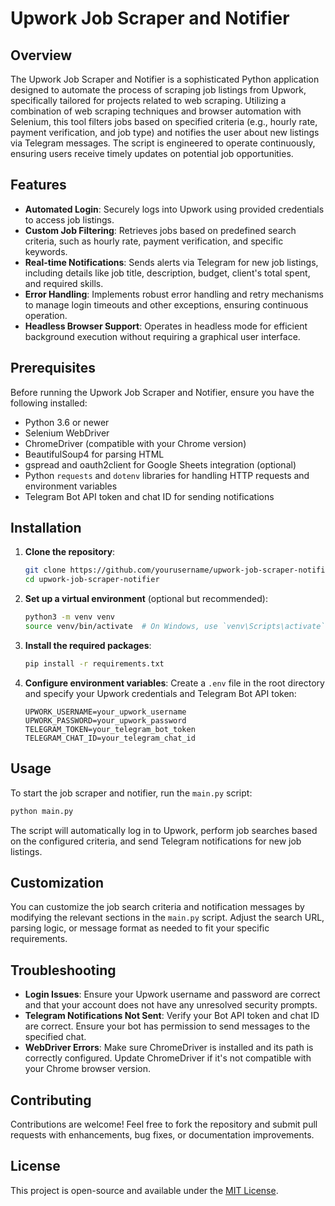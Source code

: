 # Upwork Job Scraper and Notifier

## Overview

The Upwork Job Scraper and Notifier is a sophisticated Python application designed to automate the process of scraping job listings from Upwork, specifically tailored for projects related to web scraping. Utilizing a combination of web scraping techniques and browser automation with Selenium, this tool filters jobs based on specified criteria (e.g., hourly rate, payment verification, and job type) and notifies the user about new listings via Telegram messages. The script is engineered to operate continuously, ensuring users receive timely updates on potential job opportunities.

## Features

- **Automated Login**: Securely logs into Upwork using provided credentials to access job listings.
- **Custom Job Filtering**: Retrieves jobs based on predefined search criteria, such as hourly rate, payment verification, and specific keywords.
- **Real-time Notifications**: Sends alerts via Telegram for new job listings, including details like job title, description, budget, client's total spent, and required skills.
- **Error Handling**: Implements robust error handling and retry mechanisms to manage login timeouts and other exceptions, ensuring continuous operation.
- **Headless Browser Support**: Operates in headless mode for efficient background execution without requiring a graphical user interface.

## Prerequisites

Before running the Upwork Job Scraper and Notifier, ensure you have the following installed:

- Python 3.6 or newer
- Selenium WebDriver
- ChromeDriver (compatible with your Chrome version)
- BeautifulSoup4 for parsing HTML
- gspread and oauth2client for Google Sheets integration (optional)
- Python `requests` and `dotenv` libraries for handling HTTP requests and environment variables
- Telegram Bot API token and chat ID for sending notifications

## Installation

1. **Clone the repository**:
   ```bash
   git clone https://github.com/yourusername/upwork-job-scraper-notifier.git
   cd upwork-job-scraper-notifier
   ```

2. **Set up a virtual environment** (optional but recommended):
   ```bash
   python3 -m venv venv
   source venv/bin/activate  # On Windows, use `venv\Scripts\activate`
   ```

3. **Install the required packages**:
   ```bash
   pip install -r requirements.txt
   ```

4. **Configure environment variables**:
   Create a `.env` file in the root directory and specify your Upwork credentials and Telegram Bot API token:
   ```
   UPWORK_USERNAME=your_upwork_username
   UPWORK_PASSWORD=your_upwork_password
   TELEGRAM_TOKEN=your_telegram_bot_token
   TELEGRAM_CHAT_ID=your_telegram_chat_id
   ```

## Usage

To start the job scraper and notifier, run the `main.py` script:

```bash
python main.py
```

The script will automatically log in to Upwork, perform job searches based on the configured criteria, and send Telegram notifications for new job listings.

## Customization

You can customize the job search criteria and notification messages by modifying the relevant sections in the `main.py` script. Adjust the search URL, parsing logic, or message format as needed to fit your specific requirements.

## Troubleshooting

- **Login Issues**: Ensure your Upwork username and password are correct and that your account does not have any unresolved security prompts.
- **Telegram Notifications Not Sent**: Verify your Bot API token and chat ID are correct. Ensure your bot has permission to send messages to the specified chat.
- **WebDriver Errors**: Make sure ChromeDriver is installed and its path is correctly configured. Update ChromeDriver if it's not compatible with your Chrome browser version.

## Contributing

Contributions are welcome! Feel free to fork the repository and submit pull requests with enhancements, bug fixes, or documentation improvements.

## License

This project is open-source and available under the [MIT License](LICENSE).